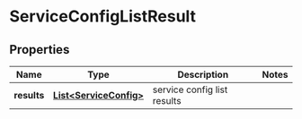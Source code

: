 # ServiceConfigListResult

## Properties
Name | Type | Description | Notes
------------ | ------------- | ------------- | -------------
**results** | [**List&lt;ServiceConfig&gt;**](ServiceConfig.md) | service config list results | 
